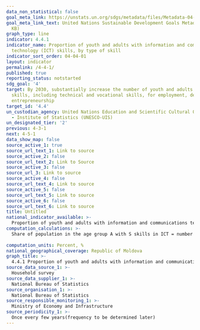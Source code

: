 ```yaml
---
data_non_statistical: false
goal_meta_link: https://unstats.un.org/sdgs/metadata/files/Metadata-04-04-01.pdf
goal_meta_link_text: United Nations Sustainable Development Goals Metadata (PDF 214
  KB)
graph_type: line
indicator: 4.4.1
indicator_name: Proportion of youth and adults with information and communications
  technology (ICT) skills, by type of skill
indicator_sort_order: 04-04-01
layout: indicator
permalink: /4-4-1/
published: true
reporting_status: notstarted
sdg_goal: '4'
target: By 2030, substantially increase the number of youth and adults who have relevant
  skills, including technical and vocational skills, for employment, decent jobs and
  entrepreneurship
target_id: '4.4'
un_custodian_agency: United Nations Education and Scientific Cultural Organisation
  - Institute of Statistics (UNESCO-UIS)
un_designated_tier: '2'
previous: 4-3-1
next: 4-5-1
data_show_map: false
source_active_1: true
source_url_text_1: Link to source
source_active_2: false
source_url_text_2: Link to Source
source_active_3: false
source_url_3: Link to source
source_active_4: false
source_url_text_4: Link to source
source_active_5: false
source_url_text_5: Link to source
source_active_6: false
source_url_text_6: Link to source
title: Untitled
national_indicator_available: >-
  Proportion of youth and adults with information and communications technology (ICT) skills, by type of skill
computation_calculations: >-
  Share of population in the age group A with S skills in ICT = number of persons in age group A with S skills in ICT / number of persons in age group A.<br> 
  
computation_units: Percent, %
national_geographical_coverage: Republic of Moldova
graph_title: >-
  4.4.1 Proportion of youth and adults with information and communications technology (ICT) skills, by type of skill 
source_data_source_1: >-
  Household survey 
source_data_supplier_1: >-
  National Bureau of Statistics
source_organisation_1: >-
  National Bureau of Statistics
source_responsible_monitoring_1: >-
  Ministry of Economy and Infrastructure
source_periodicity_1: >-
  Once every few years(frequency to be determined later)
---
```

